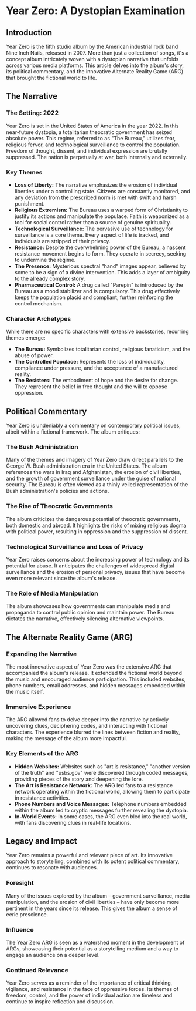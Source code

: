# Year Zero: A Dystopian Examination

## Introduction

Year Zero is the fifth studio album by the American industrial rock band Nine Inch Nails, released in 2007.  More than just a collection of songs, it's a concept album intricately woven with a dystopian narrative that unfolds across various media platforms. This article delves into the album's story, its political commentary, and the innovative Alternate Reality Game (ARG) that brought the fictional world to life.

## The Narrative

### The Setting: 2022

Year Zero is set in the United States of America in the year 2022. In this near-future dystopia, a totalitarian theocratic government has seized absolute power.  This regime, referred to as "The Bureau,"  utilizes fear, religious fervor, and technological surveillance to control the population. Freedom of thought, dissent, and individual expression are brutally suppressed. The nation is perpetually at war, both internally and externally.

### Key Themes

* **Loss of Liberty:**  The narrative emphasizes the erosion of individual liberties under a controlling state. Citizens are constantly monitored, and any deviation from the prescribed norm is met with swift and harsh punishment.
* **Religious Extremism:** The Bureau uses a warped form of Christianity to justify its actions and manipulate the populace. Faith is weaponized as a tool for social control rather than a source of genuine spirituality.
* **Technological Surveillance:** The pervasive use of technology for surveillance is a core theme. Every aspect of life is tracked, and individuals are stripped of their privacy.
* **Resistance:** Despite the overwhelming power of the Bureau, a nascent resistance movement begins to form. They operate in secrecy, seeking to undermine the regime.
* **The Presence:** Mysterious spectral "hand" images appear, believed by some to be a sign of a divine intervention.  This adds a layer of ambiguity to the already complex story.
* **Pharmaceutical Control:**  A drug called "Parepin" is introduced by the Bureau as a mood stabilizer and is compulsory. This drug effectively keeps the population placid and compliant, further reinforcing the control mechanism.

### Character Archetypes

While there are no specific characters with extensive backstories, recurring themes emerge:

* **The Bureau:**  Symbolizes totalitarian control, religious fanaticism, and the abuse of power.
* **The Controlled Populace:**  Represents the loss of individuality, compliance under pressure, and the acceptance of a manufactured reality.
* **The Resisters:** The embodiment of hope and the desire for change. They represent the belief in free thought and the will to oppose oppression.

## Political Commentary

Year Zero is undeniably a commentary on contemporary political issues, albeit within a fictional framework. The album critiques:

### The Bush Administration

Many of the themes and imagery of Year Zero draw direct parallels to the George W. Bush administration era in the United States. The album references the wars in Iraq and Afghanistan, the erosion of civil liberties, and the growth of government surveillance under the guise of national security.  The Bureau is often viewed as a thinly veiled representation of the Bush administration's policies and actions.

### The Rise of Theocratic Governments

The album criticizes the dangerous potential of theocratic governments, both domestic and abroad. It highlights the risks of mixing religious dogma with political power, resulting in oppression and the suppression of dissent.

### Technological Surveillance and Loss of Privacy

Year Zero raises concerns about the increasing power of technology and its potential for abuse.  It anticipates the challenges of widespread digital surveillance and the erosion of personal privacy, issues that have become even more relevant since the album's release.

### The Role of Media Manipulation

The album showcases how governments can manipulate media and propaganda to control public opinion and maintain power. The Bureau dictates the narrative, effectively silencing alternative viewpoints.

## The Alternate Reality Game (ARG)

### Expanding the Narrative

The most innovative aspect of Year Zero was the extensive ARG that accompanied the album's release.  It extended the fictional world beyond the music and encouraged audience participation. This included websites, phone numbers, email addresses, and hidden messages embedded within the music itself.

### Immersive Experience

The ARG allowed fans to delve deeper into the narrative by actively uncovering clues, deciphering codes, and interacting with fictional characters. The experience blurred the lines between fiction and reality, making the message of the album more impactful.

### Key Elements of the ARG

* **Hidden Websites:** Websites such as "art is resistance," "another version of the truth" and "usbs.gov" were discovered through coded messages, providing pieces of the story and deepening the lore.
* **The Art is Resistance Network:**  The ARG led fans to a resistance network operating within the fictional world, allowing them to participate in resistance activities.
* **Phone Numbers and Voice Messages:** Telephone numbers embedded within the album led to cryptic messages further revealing the dystopia.
* **In-World Events:** In some cases,  the ARG even bled into the real world, with fans discovering clues in real-life locations.

## Legacy and Impact

Year Zero remains a powerful and relevant piece of art. Its innovative approach to storytelling, combined with its potent political commentary, continues to resonate with audiences.

### Foresight

Many of the issues explored by the album – government surveillance, media manipulation, and the erosion of civil liberties – have only become more pertinent in the years since its release. This gives the album a sense of eerie prescience.

### Influence

The Year Zero ARG is seen as a watershed moment in the development of ARGs, showcasing their potential as a storytelling medium and a way to engage an audience on a deeper level.

### Continued Relevance

Year Zero serves as a reminder of the importance of critical thinking, vigilance, and resistance in the face of oppressive forces. Its themes of freedom, control, and the power of individual action are timeless and continue to inspire reflection and discussion.
